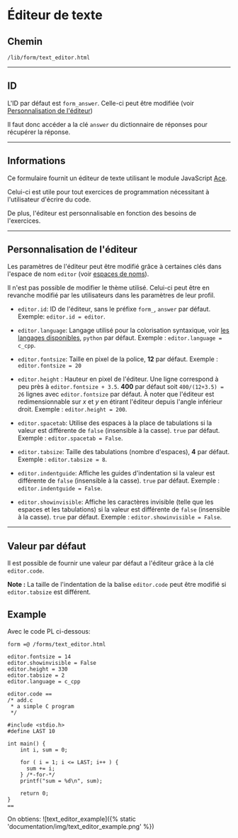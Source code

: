 # Éditeur de texte

## Chemin
`/lib/form/text_editor.html`
___



## ID

L'ID par défaut est `form_answer`. Celle-ci peut être modifiée (voir [Personnalisation de l'éditeur](#personnalisation-de-lediteur))

Il faut donc accéder a la clé `answer` du dictionnaire de réponses pour récupérer
la réponse.
___



## Informations

Ce formulaire fournit un éditeur de texte utilisant le module JavaScript
[Ace](https://ace.c9.io/).

Celui-ci est utile pour tout exercices de programmation nécessitant à l'utilisateur
d'écrire du code.

De plus, l'éditeur est personnalisable en fonction des besoins de l'exercices.
___



## Personnalisation de l'éditeur

Les paramètres de l'éditeur peut être modifié grâce à certaines clés dans l'espace
de nom `editor` (voir [espaces de noms](../langage_pl/#espaces-de-noms)).

Il n'est pas possible de modifier le thème utilisé. Celui-ci peut être en
revanche modifié par les utilisateurs dans les paramètres de leur profil.


* `editor.id`: ID de l'éditeur, sans le préfixe `form_`, `answer` par défaut.
               Exemple: `editor.id = editor`.

* `editor.language`: Langage utilisé pour la colorisation syntaxique,
                     voir [les langages disponibles](../liste_langages/),
                     `python` par défaut. Exemple : `editor.language = c_cpp`.

* `editor.fontsize`: Taille en pixel de la police, **12** par défaut.
                     Exemple : `editor.fontsize = 20`

* `editor.height` : Hauteur en pixel de l'éditeur. Une ligne correspond à peu
                    près à `editor.fontsize + 3.5`. **400** par défaut soit
                    `400/(12+3.5) = 26` lignes avec `editor.fontsize` par défaut.
                    À noter que l'éditeur est redimensionnable sur *x* et *y* en
                    étirant l'éditeur depuis l'angle inférieur droit.
                    Exemple : `editor.height = 200`.

* `editor.spacetab`: Utilise des espaces à la place de tabulations si la valeur
                     est différente de `false` (insensible à la casse).
                     `true` par défaut. Exemple : `editor.spacetab = False`.

* `editor.tabsize`: Taille des tabulations (nombre d'espaces),
                    **4** par défaut. Exemple : `editor.tabsize = 8`.


* `editor.indentguide`: Affiche les guides d'indentation si la valeur
                        est différente de `false` (insensible à la casse).
                       `true` par défaut. Exemple : `editor.indentguide = False`.

* `editor.showinvisible`: Affiche les caractères invisible (telle que
                          les espaces et les tabulations) si la valeur
                          est différente de `false` (insensible à la casse).
                         `true` par défaut. Exemple : `editor.showinvisible = False`.
___


## Valeur par défaut
Il est possible de fournir une valeur par défaut a l'éditeur grâce
à la clé `editor.code`.

**Note :** La taille de l'indentation de la balise `editor.code` peut être modifié si
`editor.tabsize` est différent.


## Example

Avec le code PL ci-dessous:
```
form =@ /forms/text_editor.html

editor.fontsize = 14
editor.showinvisible = False
editor.height = 330
editor.tabsize = 2
editor.language = c_cpp

editor.code ==
/* add.c
 * a simple C program
 */
  
#include <stdio.h>
#define LAST 10
  
int main() {
    int i, sum = 0;
   
    for ( i = 1; i <= LAST; i++ ) {
      sum += i;
    } /*-for-*/
    printf("sum = %d\n", sum);

    return 0;
}
==
```

On obtiens:
![text_editor_example]({% static 'documentation/img/text_editor_example.png' %})